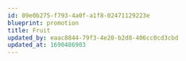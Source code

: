 ```yaml
---
id: 09e0b275-f793-4a0f-a1f8-02471129223e
blueprint: promotion
title: Fruit
updated_by: eaac8844-79f3-4e20-b2d8-406cc0cd3cbd
updated_at: 1690486903
---
```


